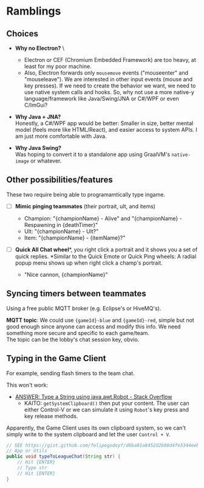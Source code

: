 # Ramblings


## Choices

- **Why no Electron?** \
    * Electron or CEF (Chromium Embedded Framework) are too heavy, at least for my poor machine.
    * Also, Electron forwards only `mousemove` events ("mouseenter" and "mouseleave").
    We are interested in other input events (mouse and key presses).
    If we need to create the behavior we want, we need to use native system calls and hooks.
    So, why not use a more native-y language/framework like Java/Swing/JNA or C#/WPF or even C/ImGui?

- **Why Java + JNA?** \
Honestly, a C#/WPF app would be better:
Smaller in size, better mental model (feels more like HTML/React), and easier access to system APIs.
I am just more comfortable with Java.

- **Why Java Swing?** \
Was hoping to convert it to a standalone app using GraalVM's `native-image` or whatever.


## Other possibilities/features

These two require being able to programamtically type ingame.

- [ ] **Mimic pinging teammates** (their portrait, ult, and items)
    * Champion: "{championName} - Alive" and "{championName} - Respawning in {deathTimer}"
    * Ult: "{championName} - Ult?"
    * Item: "{championName} - {itemName}?"

- [ ] **Quick All Chat wheel**\*, you right click a portrait and it shows you a set of quick replies.
\*Similar to the Quick Emote or Quick Ping wheels: A radial popup menu shows up when right click a champ's portrait.
    * "Nice cannon, {championName}"


## Syncing timers between teammates

Using a free public MQTT broker (e.g. Eclipse's or HiveMQ's).

**MQTT topic**:
We could use `{gameId}-blue` and `{gameId}-red`, simple but not good enough since anyone can access and modify this info.
We need something more secure and specific to each game/team. \
The topic can be the lobby's chat session key, obvio.


## Typing in the Game Client

For example, sending flash timers to the team chat.

This won't work:
- [ANSWER: Type a String using java.awt.Robot - Stack Overflow](https://stackoverflow.com/a/29665705)
    * KAITO: `getSystemClipboard()` then put your content. The user can either Control-V or we can simulate it using `Robot`'s key press and key release methods.

Apparently, the Game Client uses its own clipboard system,
so we can't simply write to the system clipboard and let the user `Control + V`.
```java
// SEE https://gist.github.com/felipegodoyf/d6ba01a8452d2b88d4fe5344eeb50101
// App or Utils
public void typeToLeagueChat(String str) {
    // Hit {ENTER}
    // Type str
    // Hit {ENTER}
}
```
